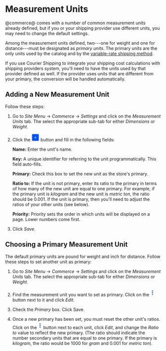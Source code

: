 # Measurement Units

@commerce@ comes with a number of common measurement units already defined, but
if you or your shipping provider use different units, you may need to change the
default settings.

Among the measurement units defined, two---one for weight and one for
distance---must be designated as *primary units*. The primary units are the only
units used by the catalog and by the 
[variable-rate shipping method](/web/liferay-emporio/documentation/-/knowledge_base/1-0/variable-rate-shipping). 

If you use Courier Shipping to integrate your shipping cost calculations with
shipping providers system, you'll need to have the units used by that provider
defined as well. If the provider uses units that are different from your
primary, the conversion will be handled automatically.

## Adding a New Measurement Unit

Follow these steps:

1.  Go to *Site Menu* &rarr; *Commerce* &rarr; *Settings* and click on the
    *Measurement Units* tab. The select the appropriate sub-tab for either
    *Dimensions* or *Weight*.

2.  Click the ![Add](../../images/icon-add.png) button and fill in the following
    fields:

    **Name:** Enter the unit's name.

    **Key:** A unique identifier for referring to the unit programmatically.
    This field auto-fills.

    **Primary:** Check this box to set the new unit as the store's primary.

    **Ratio to:** If the unit is not primary, enter its ratio to the primary in
    terms of how many of the new unit are equal to one primary. For example, if
    the primary unit is *kilogram* and the new unit is *metric ton*, the ratio
    should be 0.001. If the unit is primary, then you'll need to adjust the
    ratios of your other units (see below).

    **Priority:** Priority sets the order in which units will be displayed on
    a page. Lower numbers come first.

3.  Click *Save*.

## Choosing a Primary Measurement Unit

The default primary units are pound for weight and inch for distance. Follow
these steps to set another unit as primary:

1.  Go to *Site Menu* &rarr; *Commerce* &rarr; *Settings* and click on the
    *Measurement Units* tab. The select the appropriate sub-tab for either
    *Dimensions* or *Weight*.

2.  Find the measurement unit you want to set as primary. Click on the
    ![Options](../../images/icon-options.png) button next to it and click
    *Edit*.

3.  Check the *Primary* box. Click Save.

4.  Once a new primary has been set, you must reset the other unit's ratios.
    Click on the ![Options](../../images/icon-options.png) button next to each
    unit, click *Edit*, and change the *Ratio to* value to reflect the new
    primary. (The ratio should indicate the number secondary units that are
    equal to one primary. If the primary is *kilogram*, the ratio would be 1000
    for *gram* and 0.001 for *metric ton*).
